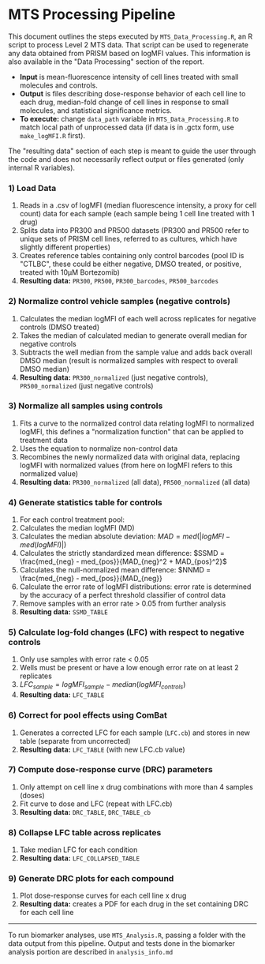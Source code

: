 # MTS Processing Pipeline

This document outlines the steps executed by `MTS_Data_Processing.R`, an R script to process Level 2 MTS data. That script can be used to regenerate any data obtained from PRISM based on logMFI values. This information is also available in the "Data Processing" section of the report.

- **Input** is mean-fluorescence intensity of cell lines treated with small molecules and controls.
- **Output** is files describing dose-response behavior of each cell line to each drug, median-fold change of cell lines in response to small molecules, and statistical significance metrics.
- **To execute:** change `data_path` variable in `MTS_Data_Processing.R` to match local path of unprocessed data (if data is in .gctx form, use `make_logMFI.R` first).

The "resulting data" section of each step is meant to guide the user through the code and does not necessarily reflect output or files generated (only internal R variables).

### 1) Load Data
1. Reads in a .csv of logMFI (median fluorescence intensity, a proxy for cell count) data for each sample (each sample being 1 cell line treated with 1 drug)
2. Splits data into PR300 and PR500 datasets (PR300 and PR500 refer to unique sets of PRISM cell lines, referred to as cultures, which have slightly different properties)
3. Creates reference tables containing only control barcodes (pool ID is "CTLBC", these could be either negative, DMSO treated, or positive, treated with 10µM Bortezomib)
4. **Resulting data:** `PR300`, `PR500`, `PR300_barcodes`, `PR500_barcodes`

### 2) Normalize control vehicle samples (negative controls)
1. Calculates the median logMFI of each well across replicates for negative controls (DMSO treated)
2. Takes the median of calculated median to generate overall median for negative controls
3. Subtracts the well median from the sample value and adds back overall DMSO median (result is normalized samples with respect to overall DMSO median)
4. **Resulting data:** `PR300_normalized` (just negative controls), `PR500_normalized` (just negative controls)

### 3) Normalize all samples using controls
1. Fits a curve to the normalized control data relating logMFI to normalized logMFI, this defines a "normalization function" that can be applied to treatment data
2. Uses the equation to normalize non-control data
3. Recombines the newly normalized data with original data, replacing logMFI with normalized values (from here on logMFI refers to this normalized value)
4. **Resulting data:** `PR300_normalized` (all data), `PR500_normalized` (all data)

### 4) Generate statistics table for controls
1. For each control treatment pool:
 1. Calculates the median logMFI (MD)
 2. Calculates the median absolute deviation: $MAD = med(|logMFI - med(logMFI)|)$
 3. Calculates the strictly standardized mean difference: $SSMD = \frac{med_{neg} - med_{pos}}{MAD_{neg}^2 + MAD_{pos}^2}$
 4. Calculates the null-normalized mean difference: $NNMD = \frac{med_{neg} - med_{pos}}{MAD_{neg}}
 5. Calculate the error rate of logMFI distributions: error rate is determined by the accuracy of a perfect threshold classifier of control data
2. Remove samples with an error rate > 0.05 from further analysis
3. **Resulting data:** `SSMD_TABLE`

### 5) Calculate log-fold changes (LFC) with respect to negative controls
1. Only use samples with error rate < 0.05
2. Wells must be present or have a low enough error rate on at least 2 replicates
3. $LFC_{sample} = logMFI_{sample} - median(logMFI_{controls})$
4. **Resulting data:** `LFC_TABLE`

### 6) Correct for pool effects using ComBat
1. Generates a corrected LFC for each sample (`LFC.cb`) and stores in new table (separate from uncorrected)
2. **Resulting data:** `LFC_TABLE` (with new LFC.cb value)

### 7) Compute dose-response curve (DRC) parameters
1. Only attempt on cell line x drug combinations with more than 4 samples (doses)
2. Fit curve to dose and LFC (repeat with LFC.cb)
3. **Resulting data:** `DRC_TABLE`, `DRC_TABLE_cb`

### 8) Collapse LFC table across replicates
1. Take median LFC for each condition
2. **Resulting data:** `LFC_COLLAPSED_TABLE`

### 9) Generate DRC plots for each compound
1. Plot dose-response curves for each cell line x drug
2. **Resulting data:** creates a PDF for each drug in the set containing DRC for each cell line

---

To run biomarker analyses, use `MTS_Analysis.R`, passing a folder with the data output from this pipeline. Output and tests done in the biomarker analysis portion are described in `analysis_info.md`
